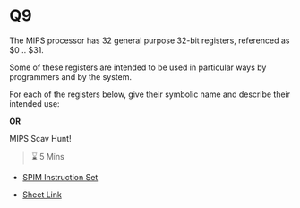 Q9
==========================================

The MIPS processor has 32 general purpose 32-bit registers,
referenced as $0 .. $31.

Some of these registers are intended to be used in particular
ways by programmers and by the system.

For each of the registers below,
give their symbolic name and describe their intended use:

**OR**

MIPS Scav Hunt!

> ⌛ 5 Mins

- [SPIM Instruction Set](https://cgi.cse.unsw.edu.au/~cs1521/22T1/resources/mips-guide.html)

- [Sheet Link](https://docs.google.com/spreadsheets/d/1HYjHg2ZYQ63Q47F3-mBBoUf0LqpRgEf8zSlIN2MWvOc/edit#gid=0)